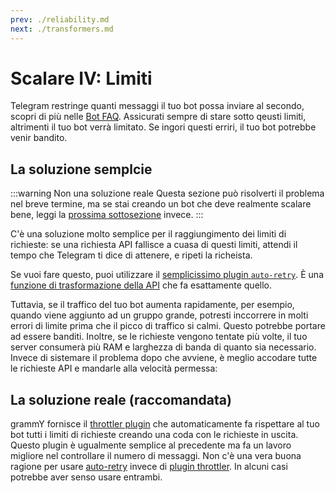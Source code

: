 ```yaml
---
prev: ./reliability.md
next: ./transformers.md
---
```


# Scalare IV: Limiti

Telegram restringe quanti messaggi il tuo bot possa inviare al secondo, scopri di più nelle [Bot FAQ](https://core.telegram.org/bots/faq#my-bot-is-hitting-limits-how-do-i-avoid-this).
Assicurati sempre di stare sotto qeusti limiti, altrimenti il tuo bot verrà limitato.
Se ingori questi erriri, il tuo bot potrebbe venir bandito.

## La soluzione semplcie

:::warning Non una soluzione reale
Questa sezione può risolverti il problema nel breve termine, ma se stai creando un bot che deve realmente scalare bene, leggi la [prossima sottosezione](#la-soluzione-reale-raccomandata) invece.
:::

C'è una soluzione molto semplice per il raggiungimento dei limiti di richieste: se una richiesta API fallisce a cuasa di questi limiti, attendi il tempo che Telegram ti dice di attenere, e ripeti la richeista.

Se vuoi fare questo, puoi utilizzare il [semplicissimo plugin `auto-retry`](../plugins/auto-retry.md).
È una [funzione di trasformazione della API](../advanced/transformers.md) che fa esattamente quello.

Tuttavia, se il traffico del tuo bot aumenta rapidamente, per esempio, quando viene aggiunto ad un gruppo grande, potresti inccorrere in molti errori di limite prima che il picco di traffico si calmi.
Questo potrebbe portare ad essere banditi.
Inoltre, se le richieste vengono tentate più volte, il tuo server consumerà più RAM e larghezza di banda di quanto sia necessario.
Invece di sistemare il problema dopo che avviene, è meglio accodare tutte le richieste API e mandarle alla velocità permessa:

## La soluzione reale (raccomandata)

grammY fornisce il [throttler plugin](../plugins/transformer-throttler.md) che automaticamente fa rispettare al tuo bot tutti i limiti di richieste creando una coda con le richieste in uscita.
Questo plugin è ugualmente semplice al precedente ma fa un lavoro migliore nel controllare il numero di messaggi.
Non c'è una vera buona ragione per usare [auto-retry](../plugins/auto-retry.md) invece di [plugin throttler](../plugins/transformer-throttler.md).
In alcuni casi potrebbe aver senso usare entrambi.
